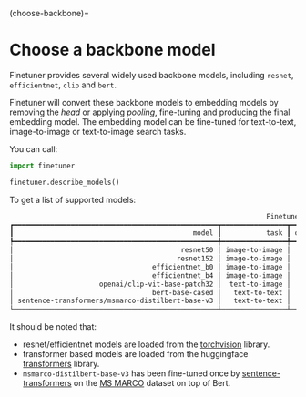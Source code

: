 (choose-backbone)=
# Choose a backbone model

Finetuner provides several widely used backbone models,
including `resnet`, `efficientnet`, `clip` and `bert`.

Finetuner will convert these backbone models to embedding models by removing
the *head* or applying *pooling*,
fine-tuning and producing the final embedding model.
The embedding model can be fine-tuned for text-to-text, image-to-image or text-to-image
search tasks.

You can call:
```python
import finetuner

finetuner.describe_models()
```

To get a list of supported models:

```bash
                                                               Finetuner backbones                                                                
┏━━━━━━━━━━━━━━━━━━━━━━━━━━━━━━━━━━━━━━━━━━━━━━━━━━┳━━━━━━━━━━━━━━━━┳━━━━━━━━━━━━┳━━━━━━━━━━━━━━┳━━━━━━━━━━━━━━━━━━━━━━━━━━━━━━━━━━━━━━━━━━━━━━━━┓
┃                                            model ┃           task ┃ output_dim ┃ architecture ┃                                    description ┃
┡━━━━━━━━━━━━━━━━━━━━━━━━━━━━━━━━━━━━━━━━━━━━━━━━━━╇━━━━━━━━━━━━━━━━╇━━━━━━━━━━━━╇━━━━━━━━━━━━━━╇━━━━━━━━━━━━━━━━━━━━━━━━━━━━━━━━━━━━━━━━━━━━━━━━┩
│                                         resnet50 │ image-to-image │       2048 │          CNN │                         Pretrained on ImageNet │
│                                        resnet152 │ image-to-image │       2048 │          CNN │                         Pretrained on ImageNet │
│                                  efficientnet_b0 │ image-to-image │       1280 │          CNN │                         Pretrained on ImageNet │
│                                  efficientnet_b4 │ image-to-image │       1280 │          CNN │                         Pretrained on ImageNet │
│                     openai/clip-vit-base-patch32 │  text-to-image │        768 │  transformer │       Pretrained on text image pairs by OpenAI │
│                                  bert-base-cased │   text-to-text │        768 │  transformer │ Pretrained on BookCorpus and English Wikipedia │
│ sentence-transformers/msmarco-distilbert-base-v3 │   text-to-text │        768 │  transformer │     Pretrained on Bert, fine-tuned on MS Marco │
└──────────────────────────────────────────────────┴────────────────┴────────────┴──────────────┴────────────────────────────────────────────────┘

```

It should be noted that:

+ resnet/efficientnet models are loaded from the [torchvision](https://pytorch.org/vision/stable/index.html) library.
+ transformer based models are loaded from the huggingface [transformers](https://github.com/huggingface/transformers) library.
+ `msmarco-distilbert-base-v3` has been fine-tuned once by [sentence-transformers](https://www.sbert.net/) on the [MS MARCO](https://microsoft.github.io/msmarco/) dataset on top of Bert.